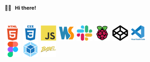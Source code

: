 ### 😶‍🌫️ &nbsp; Hi there!
&nbsp;
&nbsp;

<img src="https://github.com/devicons/devicon/blob/master/icons/html5/html5-plain-wordmark.svg" width="50" height="50">&nbsp;
<img src="https://github.com/devicons/devicon/blob/master/icons/css3/css3-plain-wordmark.svg" width="50" height="50">&nbsp;
<img src="https://github.com/devicons/devicon/blob/master/icons/javascript/javascript-original.svg" width="50" height="50">&nbsp;
<img src="https://github.com/devicons/devicon/blob/master/icons/webstorm/webstorm-original.svg" width="50" height="50">&nbsp;
<img src="https://github.com/devicons/devicon/blob/master/icons/slack/slack-original.svg" width="50" height="50">&nbsp;
<img src="https://github.com/devicons/devicon/blob/master/icons/raspberrypi/raspberrypi-original.svg" width="50" height="50">&nbsp;
<img src="https://github.com/devicons/devicon/blob/master/icons/codepen/codepen-plain.svg" width="50" height="50">&nbsp;
<img src="https://github.com/devicons/devicon/blob/master/icons/vscode/vscode-original-wordmark.svg" width="50" height="50">&nbsp;
<img src="https://github.com/devicons/devicon/blob/master/icons/figma/figma-original.svg" width="50" height="50">&nbsp;
<img src="https://github.com/devicons/devicon/blob/master/icons/webpack/webpack-original.svg" width="50" height="50">&nbsp;
<img src="https://github.com/devicons/devicon/blob/master/icons/babel/babel-original.svg" width="50" height="50">&nbsp;

